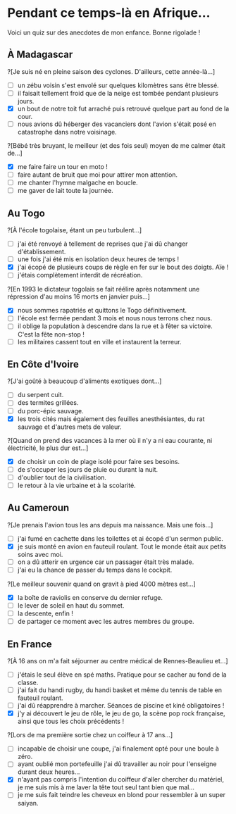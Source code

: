 # Pendant ce temps-là en Afrique...

Voici un quiz sur des anecdotes de mon enfance. Bonne rigolade !

## À Madagascar

?[Je suis né en pleine saison des cyclones. D'ailleurs, cette année-là...]
-[ ] un zébu voisin s'est envolé sur quelques kilomètres sans être blessé.
-[ ] il faisait tellement froid que de la neige est tombée pendant plusieurs jours.
-[x] un bout de notre toit fut arraché puis retrouvé quelque part au fond de la cour.
-[ ] nous avions dû héberger des vacanciers dont l'avion s'était posé en catastrophe dans notre voisinage.

?[Bébé très bruyant, le meilleur (et des fois seul) moyen de me calmer était de...]
-[x] me faire faire un tour en moto !
-[ ] faire autant de bruit que moi pour attirer mon attention.
-[ ] me chanter l'hymne malgache en boucle.
-[ ] me gaver de lait toute la journée.

## Au Togo

?[À l'école togolaise, étant un peu turbulent...]
-[ ] j'ai été renvoyé à tellement de reprises que j'ai dû changer d'établissement.
-[ ] une fois j'ai été mis en isolation deux heures de temps !
-[x] j'ai écopé de plusieurs coups de règle en fer sur le bout des doigts. Aïe !
-[ ] j'étais complètement interdit de récréation.

?[En 1993 le dictateur togolais se fait réélire après notamment une répression d'au moins 16 morts en janvier puis...]
-[x] nous sommes rapatriés et quittons le Togo définitivement.
-[ ] l'école est fermée pendant 3 mois et nous nous terrons chez nous.
-[ ] il oblige la population à descendre dans la rue et à fêter sa victoire. C'est la fête non-stop !
-[ ] les militaires cassent tout en ville et instaurent la terreur.

## En Côte d'Ivoire

?[J'ai goûté à beaucoup d'aliments exotiques dont...]
-[ ] du serpent cuit.
-[ ] des termites grillées.
-[ ] du porc-épic sauvage.
-[x] les trois cités mais également des feuilles anesthésiantes, du rat sauvage et d'autres mets de valeur.

?[Quand on prend des vacances à la mer où il n'y a ni eau courante, ni électricité, le plus dur est...]
-[X] de choisir un coin de plage isolé pour faire ses besoins.
-[ ] de s'occuper les jours de pluie ou durant la nuit.
-[ ] d'oublier tout de la civilisation.
-[ ] le retour à la vie urbaine et à la scolarité.

## Au Cameroun

?[Je prenais l'avion tous les ans depuis ma naissance. Mais une fois...]
-[ ] j'ai fumé en cachette dans les toilettes et ai écopé d'un sermon public.
-[x] je suis monté en avion en fauteuil roulant. Tout le monde était aux petits soins avec moi.
-[ ] on a dû atterir en urgence car un passager était très malade.
-[ ] j'ai eu la chance de passer du temps dans le cockpit.

?[Le meilleur souvenir quand on gravit à pied 4000 mètres est...]
-[x] la boîte de raviolis en conserve du dernier refuge.
-[ ] le lever de soleil en haut du sommet.
-[ ] la descente, enfin !
-[ ] de partager ce moment avec les autres membres du groupe.

## En France

?[À 16 ans on m'a fait séjourner au centre médical de Rennes-Beaulieu et...]
-[ ] j'étais le seul élève en spé maths. Pratique pour se cacher au fond de la classe.
-[ ] j'ai fait du handi rugby, du handi basket et même du tennis de table en fauteuil roulant.
-[ ] j'ai dû réapprendre à marcher. Séances de piscine et kiné obligatoires !
-[x] j'y ai découvert le jeu de rôle, le jeu de go, la scène pop rock française, ainsi que tous les choix précédents !

?[Lors de ma première sortie chez un coiffeur à 17 ans...]
-[ ] incapable de choisir une coupe, j'ai finalement opté pour une boule à zéro.
-[ ] ayant oublié mon portefeuille j'ai dû travailler au noir pour l'enseigne durant deux heures...
-[x] n'ayant pas compris l'intention du coiffeur d'aller chercher du matériel, je me suis mis à me laver la tête tout seul tant bien que mal...
-[ ] je me suis fait teindre les cheveux en blond pour ressembler à un super saiyan.
